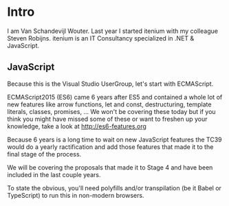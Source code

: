 Intro
=====

I am Van Schandevijl Wouter. Last year I started itenium with my colleague Steven Robijns.
itenium is an IT Consultancy specialized in .NET & JavaScript. 


JavaScript
----------

Because this is the Visual Studio UserGroup, let's start with ECMAScript.

ECMAScript2015 (ES6) came 6 years after ES5 and contained a whole lot of new features
like arrow functions, let and const, destructuring, template literals, classes, promises, ...
We won't be covering these today but if you think you might have missed some of these
or want to freshen up your knowledge, take a look at http://es6-features.org

Because 6 years is a long time to wait on new JavaScript features the TC39 would do
a yearly ractification and add those features that made it to the final stage of the process.

We will be covering the proposals that made it to Stage 4 and have been included
in the last couple years.

To state the obvious, you'll need polyfills and/or transpilation (be it Babel or TypeScript)
to run this in non-modern browsers.
